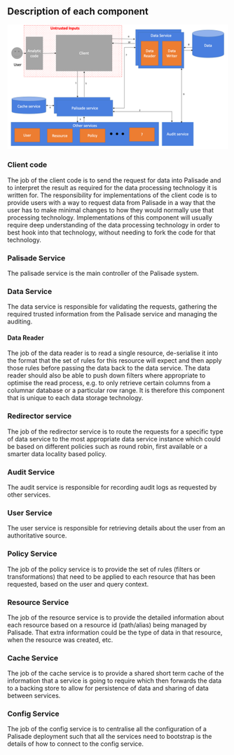 ## Description of each component


![picture](../img/Palisade_high_level_architecture.png)

### Client code
The job of the client code is to send the request for data into Palisade and to interpret the result as required for the data processing technology it is written for.
The responsibility for implementations of the client code is to provide users with a way to request data from Palisade in a way that the user has to make minimal changes to how they would normally use that processing technology.
Implementations of this component will usually require deep understanding of the data processing technology in order to best hook into that technology, without needing to fork the code for that technology.

### Palisade Service
The palisade service is the main controller of the Palisade system. 

### Data Service
The data service is responsible for validating the requests, gathering the required trusted information from the Palisade service and managing the auditing.

#### Data Reader
The job of the data reader is to read a single resource, de-serialise it into the format that the set of rules for this resource will expect and then apply those rules before passing the data back to the data service. The data reader should also be able to push down filters where appropriate to optimise the read process, e.g. to only retrieve certain columns from a columnar database or a particular row range.
It is therefore this component that is unique to each data storage technology.

### Redirector service
The job of the redirector service is to route the requests for a specific type of data service to the most appropriate data service instance which could be based on different policies such as round robin, first available or a smarter data locality based policy.

### Audit Service
The audit service is responsible for recording audit logs as requested by other services.

### User Service
The user service is responsible for retrieving details about the user from an authoritative source.

### Policy Service
The job of the policy service is to provide the set of rules (filters or transformations) that need to be applied to each resource that has been requested, based on the user and query context.

### Resource Service
The job of the resource service is to provide the detailed information about each resource based on a resource id (path/alias) being managed by Palisade. That extra information could be the type of data in that resource, when the resource was created, etc.

### Cache Service
The job of the cache service is to provide a shared short term cache of the information that a service is going to require which then forwards the data to a backing store to allow for persistence of data and sharing of data between services. 

### Config Service
The job of the config service is to centralise all the configuration of a Palisade deployment such that all the services need to bootstrap is the details of how to connect to the config service.
